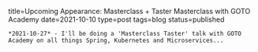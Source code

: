 
title=Upcoming Appearance: Masterclass + Taster Masterclass with GOTO Academy
date=2021-10-10
type=post
tags=blog
status=published
~~~~~~
*2021-10-27* - I'll be doing a 'Masterclass Taster' talk with GOTO Academy on all things Spring, Kubernetes and Microservices...
            